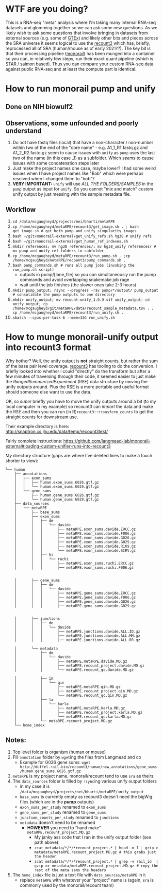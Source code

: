 # WTF are you doing?

This is a RNA-seq "meta" analysis where I'm taking many internal RNA-seq datasets and glomming
together so we can ask some new questions. As we likely wish to
ask some questions that involve bringing in datasets from external sources (e.g. some of [GTEx](http://gtexportal.org)) and
likely other bits and pieces across the SRA universe it seems logical to use the [recount3](http://rna.recount.bio) which has,
briefly, reprocessed all of SRA (human/mouse as of early 2021??). The key bit is that their processing pipeline
([monorail](https://github.com/langmead-lab/monorail-external)) has been munged into a container so you
can, in relatively few steps, run their exact quant pipeline (which is [STAR](https://github.com/alexdobin/STAR) /
[salmon](https://combine-lab.github.io/salmon/) based). Thus you can compare your custom RNA-seq data against
public RNA-seq and at least the compute part is identical.

# How to run monorail pump and unify
## Done on NIH biowulf2

## Observations, some unfounded and poorly understand
1. Do not have fastq files (local) that have a non-character / non-number within two of the end of the "core name"
        - e.g. A1_1_R1.fastq.gz and A1_2_R2.fastq.gz seem to cause issues with `unify` as `pump` uses the last two of the name (in this case _1) as a subfolder. Which *seems* to cause issues with some concatenation steps later
2. Just make the project names one case, maybe lower? I had some weird issues when I have project names like "Bob" which were perhaps resolved when I changed them to "bob"?
3. **VERY IMPORTANT:** `unify` will use *ALL THE FOLDERS/SAMPLES* in the `pump` output as input for `unify`. So you cannot "mix and match" custom unify output by just messing with the sample metadata file. 

## Workflow
1. `cd /data/mcgaugheyd/projects/nei/bharti/metaRPE`
2. `cp /home/mcgaugheyd/metaRPE/recount3/get_image.sh . ; bash get_image.sh # get both pump and unify singularity images`
3. `bash ~/git/monorail-external/get_unify_refs.sh hg38 # unify refs`
4. `bash ~/git/monorail-external/get_human_ref_indexes.sh`
5. `mkdir references; mv hg38 references/; mv hg38_unify references/ # mv pump and unify ref folders to subfolder`
6. `cp /home/mcgaugheyd/metaRPE/recount3/run_pump.sh . ;cp /home/mcgaugheyd/metaRPE/recount3/pump_commands.sh . `
7. `bash pump_commands.sh # runs all pump jobs (invoking the run_pump.sh script)`
    - outputs in pump/[lane_file] so you can simultaneously run the pump commands and avoid overlapping snakemake job rage
    - wait until the job finishes (the slower ones take 2-3 hours)
8. `mkdir pump_output; rsync --progress -rav pump/*/output/ pump_output # consolidate the pump outputs to one directory`
9. `mkdir unify_output; mv recount-unify_1.0.9.sif unify_output; cd unify_output; cp /home/mcgaugheyd/git/metaRPE/data/recount_sample_metadata.tsv . ; cp /home/mcgaugheyd/metaRPE/recount3/run_unify.sh . `
10. `sbatch --cpus-per-task 6 --mem=32G run_unify.sh`

# How to munge monorail-unify output into recount3 format

Why bother? Well, the unify output is **not** straight counts, but rather the sum of the base pair level coverage. [recount3](http://rna.recount.bio)
has tooling to do the conversion. I briefly looked into whether I could "directly" do the transform but after a
few minutes of traversing through their code, it seemed easier to just make the *RangedSummerizedExperiment* (RSE)
data structure by moving the unify outputs around. Plus the RSE is
a more portable and useful format should someone else want to use the data.

OK, so *super* briefly you have to move the unify outputs around a bit (to my local computer in my example) so recount3 can *import* the data and make the RSE
and then you can run (in R)`recount3::transform_counts` to get the straight counts for downstream use.

Their example directory is here: http://snaptron.cs.jhu.edu/data/temp/recount3test/

Fairly complete instructions: https://github.com/langmead-lab/monorail-external#loading-custom-unifier-runs-into-recount3

*My* directory structure (gaps are where I've deleted lines to make a touch shorter to view):
```
└── human
    ├── annotations
    │   ├── exon_sums
    │   │   ├── human.exon_sums.G026.gtf.gz
    │   │   └── human.exon_sums.G029.gtf.gz
    │   └── gene_sums
    │       ├── human.gene_sums.G026.gtf.gz
    │       └── human.gene_sums.G029.gtf.gz
    ├── data_sources
    │   └── metaRPE
    │       ├── base_sums
    │       ├── exon_sums
    │       │   ├── de
    │       │   │   └── davide
    │       │   │       ├── metaRPE.exon_sums.davide.ERCC.gz
    │       │   │       ├── metaRPE.exon_sums.davide.F006.gz
    │       │   │       ├── metaRPE.exon_sums.davide.G026.gz
    │       │   │       ├── metaRPE.exon_sums.davide.G029.gz
    │       │   │       ├── metaRPE.exon_sums.davide.R109.gz
    │       │   │       └── metaRPE.exon_sums.davide.SIRV.gz
    │       │   ├── hi
    │       │   │   └── ruchi
    │       │   │       ├── metaRPE.exon_sums.ruchi.ERCC.gz
    │       │   │       ├── metaRPE.exon_sums.ruchi.F006.gz


    │       ├── gene_sums
    │       │   ├── de
    │       │   │   └── davide
    │       │   │       ├── metaRPE.gene_sums.davide.ERCC.gz
    │       │   │       ├── metaRPE.gene_sums.davide.F006.gz
    │       │   │       ├── metaRPE.gene_sums.davide.G026.gz
    │       │   │       ├── metaRPE.gene_sums.davide.G029.gz


    │       ├── junctions
    │       │   ├── de
    │       │   │   └── davide
    │       │   │       ├── metaRPE.junctions.davide.ALL.ID.gz
    │       │   │       ├── metaRPE.junctions.davide.ALL.MM.gz
    │       │   │       ├── metaRPE.junctions.davide.ALL.RR.gz

    │       └── metadata
    │           ├── de
    │           │   └── davide
    │           │       ├── metaRPE.metaRPE.davide.MD.gz
    │           │       ├── metaRPE.recount_project.davide.MD.gz
    │           │       └── metaRPE.recount_qc.davide.MD.gz

    │           ├── in
    │           │   └── qin
    │           │       ├── metaRPE.metaRPE.qin.MD.gz
    │           │       ├── metaRPE.recount_project.qin.MD.gz
    │           │       └── metaRPE.recount_qc.qin.MD.gz
    │           ├── la
    │           │   └── karla
    │           │       ├── metaRPE.metaRPE.karla.MD.gz
    │           │       ├── metaRPE.recount_project.karla.MD.gz
    │           │       └── metaRPE.recount_qc.karla.MD.gz
    │           └── metaRPE.recount_project.MD.gz
    └── home_index
```

## Notes:
1. Top level folder is organism (human or mouse)
2. Fill `annotation` folder by `wget`ing the files from Langmead and co
    - Example for G026 gene sums: `wget http://duffel.rail.bio/recount3/human/new_annotations/gene_sums/human.gene_sums.G026.gtf.gz`
3. `metaRPE` is my project name. monorail/recount tend to use `sra` as theirs.
4. The `data_sources` folder is filled by `rsync`ing various unify output folders
    - in my case it is `/data/mcgaugheyd/projects/nei/bharti/metaRPE/unify_output`
    - `base_sums` is currently empty as recount3 doesn't need the bigWig files (which are in the **pump** outputs)
    - `exon_sums_per_study` renamed to `exon_sums`
    - `gene_sums_per_study` renamed to `gene_sums`
    - `junction_counts_per_study` renamed to `junctions`
    - `metadata` doesn't need to be renamed
        - **HOWEVER** you need to "hand make" `metaRPE.recount_project.MD.gz`
          - My janky ass code that I ran in the unify output folder (see path above):
          - `zcat metadata/*/*/*recount_project.* | head -n 1 | gzip > metadata/metaRPE.recount_project.MD.gz # this grabs just the header`
          - `zcat metadata/*/*/*recount_project.* | grep -v rail_id  | gzip >> metadata/metaRPE.recount_project.MD.gz # copy the rest of the meta sans the headers`
5. The `home_index` file is just a text file with `data_sources/metaRPE` in it
    - replace `metaRPE` with whatever your "project" name is (again, `sra` is commonly used by the monorail/recount team)

